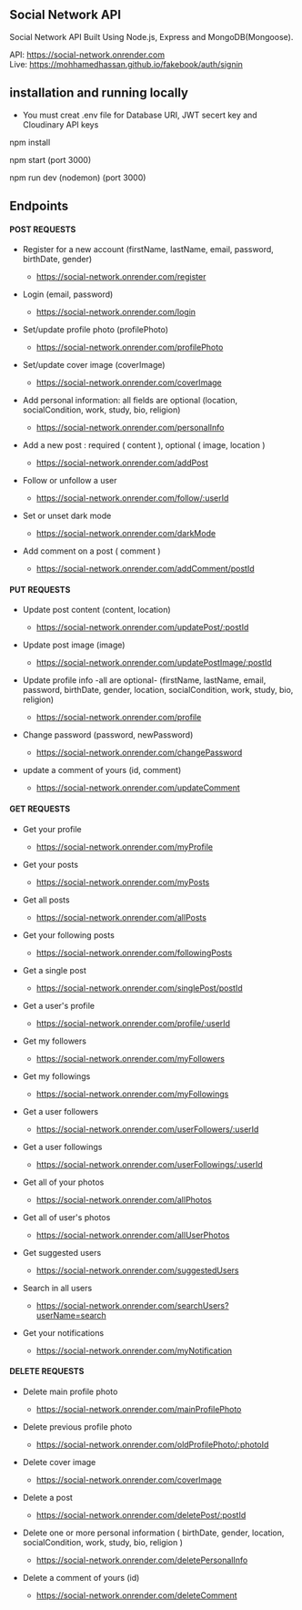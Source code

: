 <h2>Social Network API</h2>

Social Network API Built Using Node.js, Express and MongoDB(Mongoose).

API:  https://social-network.onrender.com <br>
Live: https://mohhamedhassan.github.io/fakebook/auth/signin

<h2>installation and running locally</h2>

- You must creat .env file for Database URI, JWT secert key and Cloudinary API keys

npm install

npm start (port 3000)

npm run dev (nodemon) (port 3000)

<h2>Endpoints</h2>

<h4>POST REQUESTS</h4>

- Register for a new account (firstName, lastName, email, password, birthDate, gender)
  - https://social-network.onrender.com/register

- Login (email, password)
  - https://social-network.onrender.com/login

- Set/update profile photo (profilePhoto)
  - https://social-network.onrender.com/profilePhoto
 
- Set/update cover image (coverImage)
  - https://social-network.onrender.com/coverImage

- Add personal information: all fields are optional (location, socialCondition, work, study, bio, religion)
  - https://social-network.onrender.com/personalInfo

- Add a new post : required ( content ), optional ( image, location )
  - https://social-network.onrender.com/addPost

- Follow or unfollow a user 
  - https://social-network.onrender.com/follow/:userId

- Set or unset dark mode
  - https://social-network.onrender.com/darkMode

- Add comment on a post ( comment )
  - https://social-network.onrender.com/addComment/postId

<h4>PUT REQUESTS</h4>

- Update post content (content, location)
  - https://social-network.onrender.com/updatePost/:postId

- Update post image (image)
  - https://social-network.onrender.com/updatePostImage/:postId

- Update profile info -all are optional- (firstName, lastName, email, password, birthDate, gender, location, socialCondition, work, study, bio, religion)
  - https://social-network.onrender.com/profile

- Change password (password, newPassword)
  - https://social-network.onrender.com/changePassword

- update a comment of yours (id, comment)
  - https://social-network.onrender.com/updateComment 


<h4>GET REQUESTS</h4>

- Get your profile
  - https://social-network.onrender.com/myProfile

- Get your posts
  - https://social-network.onrender.com/myPosts

- Get all posts
  - https://social-network.onrender.com/allPosts

- Get your following posts
  - https://social-network.onrender.com/followingPosts

- Get a single post
  - https://social-network.onrender.com/singlePost/postId

- Get a user's profile
  - https://social-network.onrender.com/profile/:userId

- Get my followers 
  - https://social-network.onrender.com/myFollowers

- Get my followings
  - https://social-network.onrender.com/myFollowings

- Get a user followers
  - https://social-network.onrender.com/userFollowers/:userId

- Get a user followings
  - https://social-network.onrender.com/userFollowings/:userId

- Get all of your photos
  - https://social-network.onrender.com/allPhotos

- Get all of user's photos
  - https://social-network.onrender.com/allUserPhotos

- Get suggested users
  - https://social-network.onrender.com/suggestedUsers

- Search in all users
  - https://social-network.onrender.com/searchUsers?userName=search

- Get your notifications
  - https://social-network.onrender.com/myNotification

<h4>DELETE REQUESTS</h4>

- Delete main profile photo
  - https://social-network.onrender.com/mainProfilePhoto

- Delete previous profile photo
  - https://social-network.onrender.com/oldProfilePhoto/:photoId

- Delete cover image
  - https://social-network.onrender.com/coverImage
  
- Delete a post
  - https://social-network.onrender.com/deletePost/:postId

- Delete one or more personal information ( birthDate, gender, location, socialCondition, work, study, bio, religion ) 
  - https://social-network.onrender.com/deletePersonalInfo

- Delete a comment of yours (id)
  - https://social-network.onrender.com/deleteComment
 
